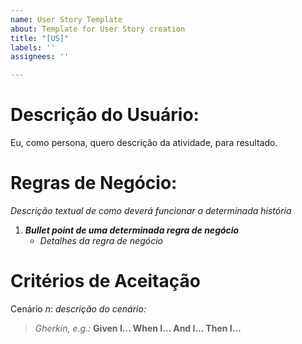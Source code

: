 ```yaml
---
name: User Story Template
about: Template for User Story creation
title: "[US]"
labels: ''
assignees: ''

---
```


# Descrição do Usuário:

Eu, como persona, quero descrição da atividade, para resultado.

# Regras de Negócio:

*Descrição textual de como deverá funcionar a determinada história*

1. ***Bullet point de uma determinada regra de negócio***
    - *Detalhes da regra de negócio*

# Critérios de Aceitação

Cenário *n*: *descrição do cenário:*

> *Gherkin, e.g.:*
**Given I...
When I…
And I...
Then I…**
>
